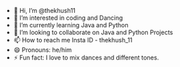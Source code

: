 - 👋 Hi, I’m @thekhush11
- 👀 I’m interested in coding and Dancing
- 🌱 I’m currently learning Java and Python
- 💞️ I’m looking to collaborate on Java and Python Projects
- 📫 How to reach me Insta ID - thekhush_11
- 😄 Pronouns: he/him
- ⚡ Fun fact: I love to mix dances and different tones.

<!---
Vihaan1130/Vihaan1130 is a ✨ special ✨ repository because its `README.md` (this file) appears on your GitHub profile.
You can click the Preview link to take a look at your changes.
--->
